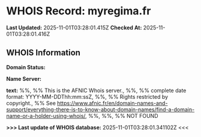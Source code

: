 # WHOIS Record: myregima.fr

**Last Updated:** 2025-11-01T03:28:01.415Z
**Checked At:** 2025-11-01T03:28:01.416Z

## WHOIS Information

**Domain Status:** 

**Name Server:** 

**text:** %%, %% This is the AFNIC Whois server., %%, %% complete date format: YYYY-MM-DDThh:mm:ssZ, %%, %% Rights restricted by copyright., %% See https://www.afnic.fr/en/domain-names-and-support/everything-there-is-to-know-about-domain-names/find-a-domain-name-or-a-holder-using-whois/, %%, %%, %% NOT FOUND

**>>> Last update of WHOIS database:** 2025-11-01T03:28:01.341102Z <<<

